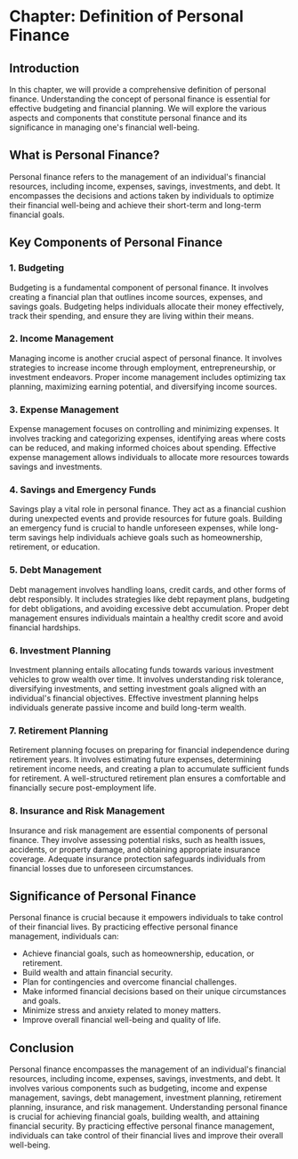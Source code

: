 Chapter: Definition of Personal Finance
=======================================

Introduction
------------

In this chapter, we will provide a comprehensive definition of personal finance. Understanding the concept of personal finance is essential for effective budgeting and financial planning. We will explore the various aspects and components that constitute personal finance and its significance in managing one's financial well-being.

What is Personal Finance?
-------------------------

Personal finance refers to the management of an individual's financial resources, including income, expenses, savings, investments, and debt. It encompasses the decisions and actions taken by individuals to optimize their financial well-being and achieve their short-term and long-term financial goals.

Key Components of Personal Finance
----------------------------------

### 1. Budgeting

Budgeting is a fundamental component of personal finance. It involves creating a financial plan that outlines income sources, expenses, and savings goals. Budgeting helps individuals allocate their money effectively, track their spending, and ensure they are living within their means.

### 2. Income Management

Managing income is another crucial aspect of personal finance. It involves strategies to increase income through employment, entrepreneurship, or investment endeavors. Proper income management includes optimizing tax planning, maximizing earning potential, and diversifying income sources.

### 3. Expense Management

Expense management focuses on controlling and minimizing expenses. It involves tracking and categorizing expenses, identifying areas where costs can be reduced, and making informed choices about spending. Effective expense management allows individuals to allocate more resources towards savings and investments.

### 4. Savings and Emergency Funds

Savings play a vital role in personal finance. They act as a financial cushion during unexpected events and provide resources for future goals. Building an emergency fund is crucial to handle unforeseen expenses, while long-term savings help individuals achieve goals such as homeownership, retirement, or education.

### 5. Debt Management

Debt management involves handling loans, credit cards, and other forms of debt responsibly. It includes strategies like debt repayment plans, budgeting for debt obligations, and avoiding excessive debt accumulation. Proper debt management ensures individuals maintain a healthy credit score and avoid financial hardships.

### 6. Investment Planning

Investment planning entails allocating funds towards various investment vehicles to grow wealth over time. It involves understanding risk tolerance, diversifying investments, and setting investment goals aligned with an individual's financial objectives. Effective investment planning helps individuals generate passive income and build long-term wealth.

### 7. Retirement Planning

Retirement planning focuses on preparing for financial independence during retirement years. It involves estimating future expenses, determining retirement income needs, and creating a plan to accumulate sufficient funds for retirement. A well-structured retirement plan ensures a comfortable and financially secure post-employment life.

### 8. Insurance and Risk Management

Insurance and risk management are essential components of personal finance. They involve assessing potential risks, such as health issues, accidents, or property damage, and obtaining appropriate insurance coverage. Adequate insurance protection safeguards individuals from financial losses due to unforeseen circumstances.

Significance of Personal Finance
--------------------------------

Personal finance is crucial because it empowers individuals to take control of their financial lives. By practicing effective personal finance management, individuals can:

* Achieve financial goals, such as homeownership, education, or retirement.
* Build wealth and attain financial security.
* Plan for contingencies and overcome financial challenges.
* Make informed financial decisions based on their unique circumstances and goals.
* Minimize stress and anxiety related to money matters.
* Improve overall financial well-being and quality of life.

Conclusion
----------

Personal finance encompasses the management of an individual's financial resources, including income, expenses, savings, investments, and debt. It involves various components such as budgeting, income and expense management, savings, debt management, investment planning, retirement planning, insurance, and risk management. Understanding personal finance is crucial for achieving financial goals, building wealth, and attaining financial security. By practicing effective personal finance management, individuals can take control of their financial lives and improve their overall well-being.
